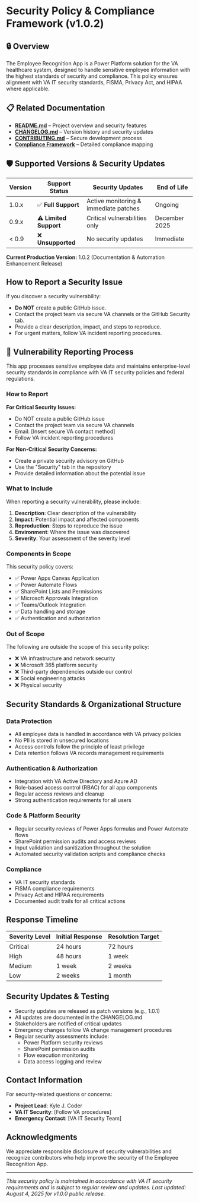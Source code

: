 
# Security Policy & Compliance Framework (v1.0.2)

<!--
   Copyright 2025 Kyle J. Coder

   Licensed under the Apache License, Version 2.0 (the "License");
   you may not use this file except in compliance with the License.
   You may obtain a copy of the License at

       http://www.apache.org/licenses/LICENSE-2.0

   Unless required by applicable law or agreed to in writing, software
   distributed under the License is distributed on an "AS IS" BASIS,
   WITHOUT WARRANTIES OR CONDITIONS OF ANY KIND, either express or implied.
   See the License for the specific language governing permissions and
   limitations under the License.
-->

## 🔒 Overview
The Employee Recognition App is a Power Platform solution for the VA healthcare system, designed to handle sensitive employee information with the highest standards of security and compliance. This policy ensures alignment with VA IT security standards, FISMA, Privacy Act, and HIPAA where applicable.

## 📋 Related Documentation
- **[README.md](../README.md)** – Project overview and security features
- **[CHANGELOG.md](../CHANGELOG.md)** – Version history and security updates
- **[CONTRIBUTING.md](../CONTRIBUTING.md)** – Secure development process
- **[Compliance Framework](../security/compliance-framework.md)** – Detailed compliance mapping

## 🛡️ Supported Versions & Security Updates

| Version | Support Status        | Security Updates                      | End of Life   |
| ------- | --------------------- | ------------------------------------- | ------------- |
| 1.0.x   | ✅ **Full Support**    | Active monitoring & immediate patches | Ongoing       |
| 0.9.x   | ⚠️ **Limited Support** | Critical vulnerabilities only         | December 2025 |
| < 0.9   | ❌ **Unsupported**     | No security updates                   | Immediate     |

**Current Production Version:** 1.0.2 (Documentation & Automation Enhancement Release)

## How to Report a Security Issue

If you discover a security vulnerability:
- **Do NOT** create a public GitHub issue.
- Contact the project team via secure VA channels or the GitHub Security tab.
- Provide a clear description, impact, and steps to reproduce.
- For urgent matters, follow VA incident reporting procedures.

## 🚨 Vulnerability Reporting Process

This app processes sensitive employee data and maintains enterprise-level security standards in compliance with VA IT security policies and federal regulations.

### How to Report

**For Critical Security Issues:**
- Do NOT create a public GitHub issue
- Contact the project team via secure VA channels
- Email: [Insert secure VA contact method]
- Follow VA incident reporting procedures

**For Non-Critical Security Concerns:**
- Create a private security advisory on GitHub
- Use the "Security" tab in the repository
- Provide detailed information about the potential issue

### What to Include

When reporting a security vulnerability, please include:
1. **Description**: Clear description of the vulnerability
2. **Impact**: Potential impact and affected components
3. **Reproduction**: Steps to reproduce the issue
4. **Environment**: Where the issue was discovered
5. **Severity**: Your assessment of the severity level

### Components in Scope

This security policy covers:
- ✅ Power Apps Canvas Application
- ✅ Power Automate Flows
- ✅ SharePoint Lists and Permissions
- ✅ Microsoft Approvals Integration
- ✅ Teams/Outlook Integration
- ✅ Data handling and storage
- ✅ Authentication and authorization

### Out of Scope

The following are outside the scope of this security policy:
- ❌ VA infrastructure and network security
- ❌ Microsoft 365 platform security
- ❌ Third-party dependencies outside our control
- ❌ Social engineering attacks
- ❌ Physical security

## Security Standards & Organizational Structure

### Data Protection
- All employee data is handled in accordance with VA privacy policies
- No PII is stored in unsecured locations
- Access controls follow the principle of least privilege
- Data retention follows VA records management requirements

### Authentication & Authorization
- Integration with VA Active Directory and Azure AD
- Role-based access control (RBAC) for all app components
- Regular access reviews and cleanup
- Strong authentication requirements for all users

### Code & Platform Security
- Regular security reviews of Power Apps formulas and Power Automate flows
- SharePoint permission audits and access reviews
- Input validation and sanitization throughout the solution
- Automated security validation scripts and compliance checks

### Compliance
- VA IT security standards
- FISMA compliance requirements
- Privacy Act and HIPAA requirements
- Documented audit trails for all critical actions

## Response Timeline

| Severity Level | Initial Response | Resolution Target |
| -------------- | ---------------- | ----------------- |
| Critical       | 24 hours         | 72 hours          |
| High           | 48 hours         | 1 week            |
| Medium         | 1 week           | 2 weeks           |
| Low            | 2 weeks          | 1 month           |

## Security Updates & Testing

- Security updates are released as patch versions (e.g., 1.0.1)
- All updates are documented in the CHANGELOG.md
- Stakeholders are notified of critical updates
- Emergency changes follow VA change management procedures
- Regular security assessments include:
  - Power Platform security reviews
  - SharePoint permission audits
  - Flow execution monitoring
  - Data access logging and review

## Contact Information

For security-related questions or concerns:
- **Project Lead**: Kyle J. Coder
- **VA IT Security**: [Follow VA procedures]
- **Emergency Contact**: [VA IT Security Team]

## Acknowledgments

We appreciate responsible disclosure of security vulnerabilities and recognize contributors who help improve the security of the Employee Recognition App.

---

*This security policy is maintained in accordance with VA IT security requirements and is subject to regular review and updates. Last updated: August 4, 2025 for v1.0.0 public release.*
